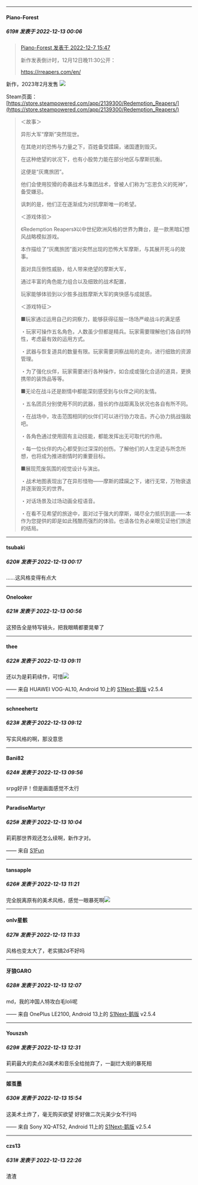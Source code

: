 

*****

####  Piano-Forest  
##### 619#       发表于 2022-12-13 00:06

<blockquote><a href="httphttps://bbs.saraba1st.com/2b/forum.php?mod=redirect&amp;goto=findpost&amp;pid=58816100&amp;ptid=1977343" target="_blank">Piano-Forest 发表于 2022-12-7 15:47</a>

新作发表倒计时，12月12日晚11:30公开：

https://rreapers.com/en/</blockquote>
新作，2023年2月发售
<img src="https://p.sda1.dev/8/4363d01ab9d46914ddf4b0237020495d/Redemption-Reapers_2022_12-12-22_012.jpg" referrerpolicy="no-referrer">

Steam页面：[https://store.steampowered.com/app/2139300/Redemption_Reapers/](https://store.steampowered.com/app/2139300/Redemption_Reapers/) <blockquote>＜故事＞

异形大军“摩斯”突然现世。

在其绝对的恐怖与力量之下，百姓备受蹂躏，诸国遭到毁灭。

在这种绝望的状况下，也有小股势力能在部分地区与摩斯抗衡。

这便是“灰鹰旅团”。

他们会使用狡猾的奇袭战术与集团战术，曾被人们称为“忘恩负义的死神”，备受嫌忌。

讽刺的是，他们正在逐渐成为对抗摩斯唯一的希望。

＜游戏体验＞

《Redemption Reapers》以中世纪欧洲风格的世界为舞台，是一款黑暗幻想风战略模拟游戏。

本作描绘了“灰鹰旅团”面对突然出现的恐怖大军摩斯，与其展开死斗的故事。

面对具压倒性威胁，给人带来绝望的摩斯大军，

通过丰富的角色能力组合以及细致的战术配置，

玩家能够体验到以少胜多战胜摩斯大军的爽快感与成就感。

＜游戏特征＞

■玩家通过运用自己的洞察力，能够获得征服一场场严峻战斗的满足感

・玩家可操作五名角色，人数虽少但都是精兵。玩家需要理解他们各自的特性，考虑最有效的运用方式。

・武器与恢复道具的数量有限。玩家需要洞察战局的走向，进行细致的资源管理。

・为了强化伙伴，玩家需要进行各种操作，如合成或强化合适的道具，更换携带的装饰品等等。

■无论在战斗还是剧情中都能深刻感受到与伙伴之间的友情。

・五名团员分别使用不同的武器，擅长的作战距离及状况也各自有所不同。

・在战场中，攻击范围相同的伙伴们可以进行协力攻击。齐心协力挑战强敌吧。

・各角色通过使用固有主动技能，都能发挥出无可取代的作用。

・每一位伙伴的内心都受到过深深的创伤。了解他们的人生足迹与所念所想，也将成为推进剧情时的重要目标。

■展现荒废氛围的视觉设计与演出。

・战术地图表现出了在异形怪物——摩斯的蹂躏之下，诸行无常，万物衰退并逐渐毁灭的世界。

・对话场景及过场动画全程语音。

・在看不见希望的旅途中，面对过于强大的摩斯，竭尽全力抵抗到底——本作为您提供的即是如此残酷而强烈的体验。也请各位务必亲眼见证他们旅途的结局。</blockquote>



*****

####  tsubaki  
##### 620#       发表于 2022-12-13 00:17

……这风格变得有点大



*****

####  Onelooker  
##### 621#       发表于 2022-12-13 00:56

这预告全是特写镜头，把我眼睛都要晃晕了



*****

####  thee  
##### 622#       发表于 2022-12-13 09:11

还以为是莉莉续作，可惜<img src="https://static.saraba1st.com/image/smiley/face2017/001.png" referrerpolicy="no-referrer">

—— 来自 HUAWEI VOG-AL10, Android 10上的 [S1Next-鹅版](https://github.com/ykrank/S1-Next/releases) v2.5.4

*****

####  schneehertz  
##### 623#       发表于 2022-12-13 09:12

写实风格的啊，那没意思



*****

####  Bani82  
##### 624#       发表于 2022-12-13 09:56

srpg好评！但是画面感觉不太行



*****

####  ParadiseMartyr  
##### 625#       发表于 2022-12-13 10:04

莉莉那世界观还怎么续啊，新作才对。

—— 来自 [S1Fun](https://s1fun.koalcat.com)



*****

####  tansapple  
##### 626#       发表于 2022-12-13 11:21

完全脱离原有的美术风格，感觉一眼暴死啊<img src="https://static.saraba1st.com/image/smiley/face2017/001.png" referrerpolicy="no-referrer">



*****

####  onlv星骸  
##### 627#       发表于 2022-12-13 11:33

风格也变太大了，老实搞2d不好吗



*****

####  牙狼GARO  
##### 628#       发表于 2022-12-13 12:07

md，我的冲国人特攻白毛loli呢

—— 来自 OnePlus LE2100, Android 13上的 [S1Next-鹅版](https://github.com/ykrank/S1-Next/releases) v2.5.4



*****

####  Youszsh  
##### 629#       发表于 2022-12-13 12:31

莉莉最大的卖点2d美术和音乐全给抛弃了，一副烂大街的暴死相



*****

####  姬茧墨  
##### 630#       发表于 2022-12-13 15:54

这美术土炸了，毫无购买欲望
好好做二次元美少女不行吗

—— 来自 Sony XQ-AT52, Android 11上的 [S1Next-鹅版](https://github.com/ykrank/S1-Next/releases) v2.5.4



*****

####  czs13  
##### 631#       发表于 2022-12-13 22:26

渣渣

